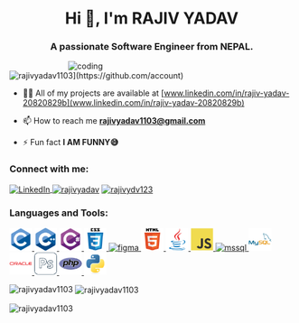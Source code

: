 <h1 align="center">Hi 👋, I'm RAJIV YADAV</h1>
<h3 align="center">A passionate Software Engineer from NEPAL.</h3>
<img align="right" alt="coding" width="400" src="https://raw.githubusercontent.com/Rajivyadav1103/main/rajiv.jpg">


<p align="left"> <img src="[C:\Users\Dell\OneDrive - padmashree International College\Desktop\github" alt="rajivyadav1103](https://github.com/account)" /> </p>

- 👨‍💻 All of my projects are available at [www.linkedin.com/in/rajiv-yadav-20820829b](www.linkedin.com/in/rajiv-yadav-20820829b)

- 📫 How to reach me **rajivyadav1103@gmail.com**

- ⚡ Fun fact **I AM FUNNY😅**

<h3 align="left">Connect with me:</h3>

<p align="left">
    <a href="https://www.linkedin.com/in/rajiv-yadav-20820829b" target="blank">
      <img align="center" src="https://upload.wikimedia.org/wikipedia/commons/8/81/LinkedIn_icon.svg" alt="LinkedIn" height="30" width="40" />
    </a>
    <a href="https://fb.com/rajivyadav" target="blank">
        <img align="center" src="https://raw.githubusercontent.com/rahuldkjain/github-profile-readme-generator/master/src/images/icons/Social/facebook.svg" alt="rajivyadav" height="30" width="40" /></a>
          <a href="https://instagram.com/rajivydv123" target="blank">
    <img align="center" src="https://raw.githubusercontent.com/rahuldkjain/github-profile-readme-generator/master/src/images/icons/Social/instagram.svg" alt="rajivydv123" height="30" width="40" /></a>
  </p>



<h3 align="left">Languages and Tools:</h3>
<p align="left"> <a href="https://www.cprogramming.com/" target="_blank" rel="noreferrer"> <img src="https://raw.githubusercontent.com/devicons/devicon/master/icons/c/c-original.svg" alt="c" width="40" height="40"/> </a> <a href="https://www.w3schools.com/cpp/" target="_blank" rel="noreferrer"> <img src="https://raw.githubusercontent.com/devicons/devicon/master/icons/cplusplus/cplusplus-original.svg" alt="cplusplus" width="40" height="40"/> </a> <a href="https://www.w3schools.com/cs/" target="_blank" rel="noreferrer"> <img src="https://raw.githubusercontent.com/devicons/devicon/master/icons/csharp/csharp-original.svg" alt="csharp" width="40" height="40"/> </a> <a href="https://www.w3schools.com/css/" target="_blank" rel="noreferrer"> <img src="https://raw.githubusercontent.com/devicons/devicon/master/icons/css3/css3-original-wordmark.svg" alt="css3" width="40" height="40"/> </a> <a href="https://www.figma.com/" target="_blank" rel="noreferrer"> <img src="https://www.vectorlogo.zone/logos/figma/figma-icon.svg" alt="figma" width="40" height="40"/> </a> <a href="https://www.w3.org/html/" target="_blank" rel="noreferrer"> <img src="https://raw.githubusercontent.com/devicons/devicon/master/icons/html5/html5-original-wordmark.svg" alt="html5" width="40" height="40"/> </a> <a href="https://www.java.com" target="_blank" rel="noreferrer"> <img src="https://raw.githubusercontent.com/devicons/devicon/master/icons/java/java-original.svg" alt="java" width="40" height="40"/> </a> <a href="https://developer.mozilla.org/en-US/docs/Web/JavaScript" target="_blank" rel="noreferrer"> <img src="https://raw.githubusercontent.com/devicons/devicon/master/icons/javascript/javascript-original.svg" alt="javascript" width="40" height="40"/> </a> <a href="https://www.microsoft.com/en-us/sql-server" target="_blank" rel="noreferrer"> <img src="https://www.svgrepo.com/show/303229/microsoft-sql-server-logo.svg" alt="mssql" width="40" height="40"/> </a> <a href="https://www.mysql.com/" target="_blank" rel="noreferrer"> <img src="https://raw.githubusercontent.com/devicons/devicon/master/icons/mysql/mysql-original-wordmark.svg" alt="mysql" width="40" height="40"/> </a> <a href="https://www.oracle.com/" target="_blank" rel="noreferrer"> <img src="https://raw.githubusercontent.com/devicons/devicon/master/icons/oracle/oracle-original.svg" alt="oracle" width="40" height="40"/> </a> <a href="https://www.photoshop.com/en" target="_blank" rel="noreferrer"> <img src="https://raw.githubusercontent.com/devicons/devicon/master/icons/photoshop/photoshop-line.svg" alt="photoshop" width="40" height="40"/> </a> <a href="https://www.php.net" target="_blank" rel="noreferrer"> <img src="https://raw.githubusercontent.com/devicons/devicon/master/icons/php/php-original.svg" alt="php" width="40" height="40"/> </a> <a href="https://www.python.org" target="_blank" rel="noreferrer"> <img src="https://raw.githubusercontent.com/devicons/devicon/master/icons/python/python-original.svg" alt="python" width="40" height="40"/> </a> </p>

<p><img align="left" src="https://github-readme-stats.vercel.app/api/top-langs?username=rajivyadav1103&show_icons=true&locale=en&layout=compact" alt="rajivyadav1103" /></p>

<p>&nbsp;<img align="center" src="https://github-readme-stats.vercel.app/api?username=rajivyadav1103&show_icons=true&locale=en" alt="rajivyadav1103" /></p>

<p><img align="center" src="https://github-readme-streak-stats.herokuapp.com/?user=rajivyadav1103&" alt="rajivyadav1103" /></p>

